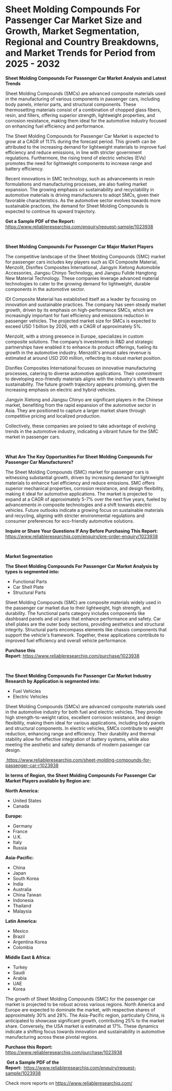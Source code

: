 <p><h1>Sheet Molding Compounds For Passenger Car Market Size and Growth, Market Segmentation, Regional and Country Breakdowns, and Market Trends for Period from 2025 -  2032</h1></p><p><strong>Sheet Molding Compounds For Passenger Car Market Analysis and Latest Trends</strong></p>
<p><p>Sheet Molding Compounds (SMCs) are advanced composite materials used in the manufacturing of various components in passenger cars, including body panels, interior parts, and structural components. These thermosetting materials consist of a combination of chopped glass fibers, resin, and fillers, offering superior strength, lightweight properties, and corrosion resistance, making them ideal for the automotive industry focused on enhancing fuel efficiency and performance.</p><p>The Sheet Molding Compounds for Passenger Car Market is expected to grow at a CAGR of 11.1% during the forecast period. This growth can be attributed to the increasing demand for lightweight materials to improve fuel efficiency and reduce emissions, in line with stricter government regulations. Furthermore, the rising trend of electric vehicles (EVs) promotes the need for lightweight components to increase range and battery efficiency.</p><p>Recent innovations in SMC technology, such as advancements in resin formulations and manufacturing processes, are also fueling market expansion. The growing emphasis on sustainability and recyclability in automotive materials is driving manufacturers to adopt SMCs, given their favorable characteristics. As the automotive sector evolves towards more sustainable practices, the demand for Sheet Molding Compounds is expected to continue its upward trajectory.</p></p>
<p><strong>Get a Sample PDF of the Report:&nbsp;</strong> <a href="https://www.reliableresearchiq.com/enquiry/request-sample/1023938?utm_campaign=2760&utm_medium=2&utm_source=Github&utm_content=ia&utm_term=07032025&utm_id=sheet-molding-compounds-for-passenger-car">https://www.reliableresearchiq.com/enquiry/request-sample/1023938</a></p>
<p>&nbsp;</p>
<p><strong>Sheet Molding Compounds For Passenger Car Major Market Players</strong></p>
<p><p>The competitive landscape of the Sheet Molding Compounds (SMC) market for passenger cars includes key players such as IDI Composite Material, Menzolit, Disnflex Composites International, Jiangyin Xietong Automobile Accessories, Jiangsu Chinyo Technology, and Jiangsu Fulide Hangtong New Material Technology. These companies leverage advanced material technologies to cater to the growing demand for lightweight, durable components in the automotive sector.</p><p>IDI Composite Material has established itself as a leader by focusing on innovation and sustainable practices. The company has seen steady market growth, driven by its emphasis on high-performance SMCs, which are increasingly important for fuel efficiency and emissions reduction in passenger vehicles. The projected market size for SMCs is expected to exceed USD 1 billion by 2026, with a CAGR of approximately 5%.</p><p>Menzolit, with a strong presence in Europe, specializes in custom composite solutions. The company’s investments in R&D and strategic partnerships have enabled it to enhance its product offerings, fueling its growth in the automotive industry. Menzolit's annual sales revenue is estimated at around USD 200 million, reflecting its robust market position.</p><p>Disnflex Composites International focuses on innovative manufacturing processes, catering to diverse automotive applications. Their commitment to developing eco-friendly materials aligns with the industry's shift towards sustainability. The future growth trajectory appears promising, given the increasing emphasis on electric and hybrid vehicles.</p><p>Jiangyin Xietong and Jiangsu Chinyo are significant players in the Chinese market, benefiting from the rapid expansion of the automotive sector in Asia. They are positioned to capture a larger market share through competitive pricing and localized production.</p><p>Collectively, these companies are poised to take advantage of evolving trends in the automotive industry, indicating a vibrant future for the SMC market in passenger cars.</p></p>
<p>&nbsp;</p>
<p><strong>What Are The Key Opportunities For Sheet Molding Compounds For Passenger Car Manufacturers?</strong></p>
<p><p>The Sheet Molding Compounds (SMC) market for passenger cars is witnessing substantial growth, driven by increasing demand for lightweight materials to enhance fuel efficiency and reduce emissions. SMC offers superior mechanical properties, corrosion resistance, and design flexibility, making it ideal for automotive applications. The market is projected to expand at a CAGR of approximately 5-7% over the next five years, fueled by advancements in composite technologies and a shift towards electric vehicles. Future outlooks indicate a growing focus on sustainable materials and recycling, aligning with stricter environmental regulations and consumer preferences for eco-friendly automotive solutions.</p></p>
<p><strong>Inquire or Share Your Questions If Any Before Purchasing This Report:</strong> <a href="https://www.reliableresearchiq.com/enquiry/pre-order-enquiry/1023938?utm_campaign=2760&utm_medium=2&utm_source=Github&utm_content=ia&utm_term=07032025&utm_id=sheet-molding-compounds-for-passenger-car">https://www.reliableresearchiq.com/enquiry/pre-order-enquiry/1023938</a></p>
<p>&nbsp;</p>
<p><strong>Market Segmentation</strong></p>
<p><strong>The Sheet Molding Compounds For Passenger Car Market Analysis by types is segmented into:</strong></p>
<p><ul><li>Functional Parts</li><li>Car Shell Plate</li><li>Structural Parts</li></ul></p>
<p><p>Sheet Molding Compounds (SMC) are composite materials widely used in the passenger car market due to their lightweight, high strength, and durability. The functional parts category includes components like dashboard panels and oil pans that enhance performance and safety. Car shell plates are the outer body sections, providing aesthetics and structural integrity. Structural parts encompass elements like chassis components that support the vehicle's framework. Together, these applications contribute to improved fuel efficiency and overall vehicle performance.</p></p>
<p><strong>Purchase this Report:&nbsp;</strong><a href="https://www.reliableresearchiq.com/purchase/1023938?utm_campaign=2760&utm_medium=2&utm_source=Github&utm_content=ia&utm_term=07032025&utm_id=sheet-molding-compounds-for-passenger-car">https://www.reliableresearchiq.com/purchase/1023938</a></p>
<p>&nbsp;</p>
<p><strong>The Sheet Molding Compounds For Passenger Car Market Industry Research by Application is segmented into:</strong></p>
<p><ul><li>Fuel Vehicles</li><li>Electric Vehicles</li></ul></p>
<p><p>Sheet Molding Compounds (SMCs) are advanced composite materials used in the automotive industry for both fuel and electric vehicles. They provide high strength-to-weight ratios, excellent corrosion resistance, and design flexibility, making them ideal for various applications, including body panels and structural components. In electric vehicles, SMCs contribute to weight reduction, enhancing range and efficiency. Their durability and thermal stability allow for effective integration of battery systems, while also meeting the aesthetic and safety demands of modern passenger car design.</p></p>
<p><a href="https://www.reliableresearchiq.com/sheet-molding-compounds-for-passenger-car-r1023938?utm_campaign=2760&utm_medium=2&utm_source=Github&utm_content=ia&utm_term=07032025&utm_id=sheet-molding-compounds-for-passenger-car">&nbsp;https://www.reliableresearchiq.com/sheet-molding-compounds-for-passenger-car-r1023938</a></p>
<p><strong>In terms of Region, the Sheet Molding Compounds For Passenger Car Market Players available by Region are:</strong></p>
<p>
    <p> <strong> North America: </strong>
        <ul>
            <li>United States</li>
            <li>Canada</li>
        </ul>
        </p> 
    <p> <strong> Europe: </strong>
        <ul>
            <li>Germany</li>
            <li>France</li>
            <li>U.K.</li>
            <li>Italy</li>
            <li>Russia</li>
        </ul>
        </p> 
    <p> <strong> Asia-Pacific: </strong>
        <ul>
            <li>China</li>
            <li>Japan</li>
            <li>South Korea</li>
            <li>India</li>
            <li>Australia</li>
            <li>China Taiwan</li>
            <li>Indonesia</li>
            <li>Thailand</li>
            <li>Malaysia</li>
        </ul>
        </p> 
    <p> <strong> Latin America: </strong>
        <ul>
            <li>Mexico</li>
            <li>Brazil</li>
            <li>Argentina Korea</li>
            <li>Colombia</li>
        </ul>
        </p> 
    <p> <strong> Middle East & Africa: </strong>
        <ul>
            <li>Turkey</li>
            <li>Saudi</li>
            <li>Arabia</li>
            <li>UAE</li>
            <li>Korea</li>
        </ul>
    </p>
    </p>
<p><p>The growth of Sheet Molding Compounds (SMC) for the passenger car market is projected to be robust across various regions. North America and Europe are expected to dominate the market, with respective shares of approximately 30% and 28%. The Asia-Pacific region, particularly China, is anticipated to showcase significant growth, contributing 25% to the market share. Conversely, the USA market is estimated at 17%. These dynamics indicate a shifting focus towards innovation and sustainability in automotive manufacturing across these pivotal regions.</p></p>
<p><strong>Purchase this Report: </strong><a href="https://www.reliableresearchiq.com/purchase/1023938?utm_campaign=2760&utm_medium=2&utm_source=Github&utm_content=ia&utm_term=07032025&utm_id=sheet-molding-compounds-for-passenger-car">https://www.reliableresearchiq.com/purchase/1023938</a></p>
<p>&nbsp;<strong>Get a Sample PDF of the Report:&nbsp;&nbsp;</strong><a href="https://www.reliableresearchiq.com/enquiry/request-sample/1023938?utm_campaign=2760&utm_medium=2&utm_source=Github&utm_content=ia&utm_term=07032025&utm_id=sheet-molding-compounds-for-passenger-car">https://www.reliableresearchiq.com/enquiry/request-sample/1023938</a></p>
<p><strong></strong></p>
<p>Check more reports on <a href="https://www.reliableresearchiq.com/?utm_campaign=2760&utm_medium=2&utm_source=Github&utm_content=ia&utm_term=07032025&utm_id=sheet-molding-compounds-for-passenger-car">https://www.reliableresearchiq.com/</a></p>